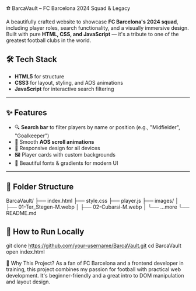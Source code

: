⚽ BarcaVault – FC Barcelona 2024 Squad & Legacy

A beautifully crafted website to showcase **FC Barcelona's 2024 squad**, including player roles, search functionality, and a visually immersive design. Built with pure **HTML, CSS, and JavaScript** — it's a tribute to one of the greatest football clubs in the world.


## 🛠 Tech Stack

- **HTML5** for structure  
- **CSS3** for layout, styling, and AOS animations  
- **JavaScript** for interactive search filtering

---

## ✨ Features

- 🔍 **Search bar** to filter players by name or position (e.g., "Midfielder", "Goalkeeper")
- 🧠 Smooth **AOS scroll animations**
- 📱 Responsive design for all devices
- 🖼️ Player cards with custom backgrounds
- 🎨 Beautiful fonts & gradients for modern UI

---

## 📁 Folder Structure

BarcaVault/
├── index.html
├── style.css
├── player.js
├── images/
│ ├── 01-Ter_Stegen-M.webp
│ ├── 02-Cubarsi-M.webp
│ └── ...more
└── README.md




## 🔧 How to Run Locally


git clone https://github.com/your-username/BarcaVault.git
cd BarcaVault
open index.html  

💙 Why This Project?
As a fan of FC Barcelona and a frontend developer in training, this project combines my passion for football with practical web development. It's beginner-friendly and a great intro to DOM manipulation and layout design.

